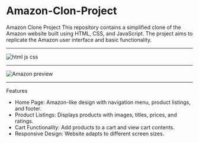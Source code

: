 # Amazon-Clon-Project
Amazon Clone Project
This repository contains a simplified clone of the Amazon website built using HTML, CSS, and JavaScript. The project aims to replicate the Amazon user interface and basic functionality.

<hr/>

![html js css](https://github.com/DiegoGarea/Amazon-Clon-Project/assets/124759506/320455a6-982c-4e39-87f2-14202aec10dc)

<hr/>

![Amazon preview](https://github.com/DiegoGarea/Amazon-Clon-Project/assets/124759506/53438a08-3565-498b-a618-ae6676818825)


<hr/>

Features
<ul>
  <li>
Home Page: Amazon-like design with navigation menu, product listings, and footer.
  </li>
    <li>
Product Listings: Displays products with images, titles, prices, and ratings.
    </li>
    <li>
Cart Functionality: Add products to a cart and view cart contents.
    </li>
    <li>
Responsive Design: Website adapts to different screen sizes.
    </li>
</ul>

